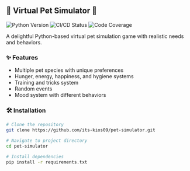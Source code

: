 ## 🐾 Virtual Pet Simulator 🐾

![Python Version](https://img.shields.io/badge/python-3.10+-blue.svg)
![CI/CD Status](https://github.com/its-kios09/pet-simulator/actions/workflows/ci-cd.yml/badge.svg)
![Code Coverage](https://codecov.io/gh/its-kios09/pet-simulator/branch/main/graph/badge.svg)

A delightful Python-based virtual pet simulation game with realistic needs and behaviors.

### ✨ Features

- Multiple pet species with unique preferences
- Hunger, energy, happiness, and hygiene systems
- Training and tricks system
- Random events
- Mood system with different behaviors

### 🛠️ Installation

```bash
# Clone the repository
git clone https://github.com/its-kios09/pet-simulator.git

# Navigate to project directory
cd pet-simulator

# Install dependencies
pip install -r requirements.txt
